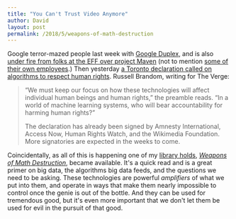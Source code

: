 ```yaml
---
title: "You Can't Trust Video Anymore"
author: David
layout: post
permalink: /2018/5/weapons-of-math-destruction
---
```


Google terror-mazed people last week with [Google Duplex](https://www.youtube.com/watch?v=bd1mEm2Fy08), and is also [under fire from folks at the EFF over project Maven](https://www.eff.org/deeplinks/2018/04/should-google-really-be-helping-us-military-build-ai-systems) (not to mention [some of their own employees](https://gizmodo.com/google-employees-resign-in-protest-against-pentagon-con-1825729300).) Then yesterday [a Toronto declaration called on algorithms to respect human rights](https://www.theverge.com/2018/5/16/17361356/toronto-declaration-machine-learning-algorithmic-discrimination-rightscon). Russell Brandom, writing for The Verge:

>“We must keep our focus on how these technologies will affect individual human beings and human rights,” the preamble reads. “In a world of machine learning systems, who will bear accountability for harming human rights?”
>
>The declaration has already been signed by Amnesty International, Access Now, Human Rights Watch, and the Wikimedia Foundation. More signatories are expected in the weeks to come.

Coincidentally, as all of this is happening one of my [library holds](/2018/2/how-to-make-the-library-even-easier), <a target="_blank"  href="https://www.amazon.com/gp/product/0553418831/ref=as_li_tl?ie=UTF8&camp=1789&creative=9325&creativeASIN=0553418831&linkCode=as2&tag=lyonsinbeta-20&linkId=934f6290aea2091e940ee09214f016af"><em>Weapons of Math Destruction</em></a>, became available. It's a quick read and is a great primer on big data, the algorithms big data feeds, and the questions we need to be asking. These technologies are powerful _amplifiers_ of what we put into them, and operate in ways that make them nearly impossible to control once the genie is out of the bottle. And they can be used for tremendous good, but it's even more important that we don't let them be used for evil in the pursuit of that good.
